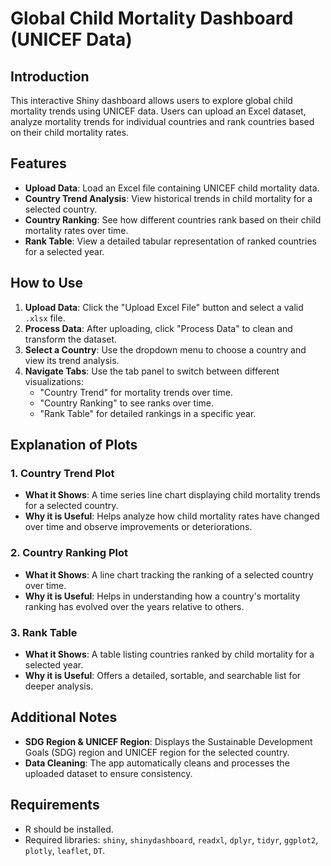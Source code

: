 # Global Child Mortality Dashboard (UNICEF Data)

## Introduction
This interactive Shiny dashboard allows users to explore global child mortality trends using UNICEF data. Users can upload an Excel dataset, analyze mortality trends for individual countries and rank countries based on their child mortality rates.

## Features
- **Upload Data**: Load an Excel file containing UNICEF child mortality data.
- **Country Trend Analysis**: View historical trends in child mortality for a selected country.
- **Country Ranking**: See how different countries rank based on their child mortality rates over time.
- **Rank Table**: View a detailed tabular representation of ranked countries for a selected year.

## How to Use
1. **Upload Data**: Click the "Upload Excel File" button and select a valid `.xlsx` file.
2. **Process Data**: After uploading, click "Process Data" to clean and transform the dataset.
3. **Select a Country**: Use the dropdown menu to choose a country and view its trend analysis.
4. **Navigate Tabs**: Use the tab panel to switch between different visualizations:
   - "Country Trend" for mortality trends over time.
   - "Country Ranking" to see ranks over time.
   - "Rank Table" for detailed rankings in a specific year.

## Explanation of Plots
### 1. Country Trend Plot
- **What it Shows**: A time series line chart displaying child mortality trends for a selected country.
- **Why it is Useful**: Helps analyze how child mortality rates have changed over time and observe improvements or deteriorations.

### 2. Country Ranking Plot
- **What it Shows**: A line chart tracking the ranking of a selected country over time.
- **Why it is Useful**: Helps in understanding how a country's mortality ranking has evolved over the years relative to others.

### 3. Rank Table
- **What it Shows**: A table listing countries ranked by child mortality for a selected year.
- **Why it is Useful**: Offers a detailed, sortable, and searchable list for deeper analysis.

## Additional Notes
- **SDG Region & UNICEF Region**: Displays the Sustainable Development Goals (SDG) region and UNICEF region for the selected country.
- **Data Cleaning**: The app automatically cleans and processes the uploaded dataset to ensure consistency.

## Requirements
- R should be installed.
- Required libraries: `shiny`, `shinydashboard`, `readxl`, `dplyr`, `tidyr`, `ggplot2`, `plotly`, `leaflet`, `DT`.
